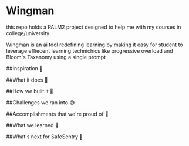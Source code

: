 # Wingman
this repo holds a PALM2 project designed to help me with my courses in college/university

Wingman is an ai tool redefining learning by making it easy for student to leverage effiecent learning technichics like progressive overload and Bloom's Taxanomy using a single prompt

##Inspiration 🔮

##What it does 🤔

##How we built it 🌱

##Challenges we ran into 😅

##Accomplishments that we're proud of 📍

##What we learned 📖

##What's next for SafeSentry 🧸
